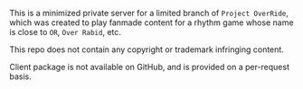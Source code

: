This is a minimized private server for a limited branch of `Project OverRide`, which was created to play fanmade content for a rhythm game whose name is close to `OR`, `Over Rabid`, etc.

This repo does not contain any copyright or trademark infringing content.

Client package is not available on GitHub, and is provided on a per-request basis. 
